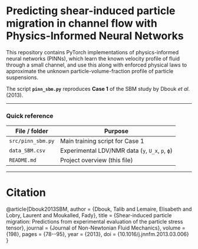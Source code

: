 # Predicting shear-induced particle migration in channel flow with Physics-Informed Neural Networks

This repository contains PyTorch implementations of physics-informed neural networks (PINNs), which learn the known velocity profile of fluid through a small channel, and use this along with enforced physical laws to approximate the unknown particle-volume-fraction profile of particle suspensions. 

The script **`pinn_sbm.py`** reproduces **Case 1** of the SBM study by Dbouk *et al.* (2013).

---

### Quick reference

| File / folder       | Purpose                                            |
|---------------------|----------------------------------------------------|
| `src/pinn_sbm.py` | Main training script for Case 1                    |
| `data_SBM.csv`      | Experimental LDV/NMR data (`y`, `U_x`, `p`, `ϕ`)   |
| `README.md`         | Project overview (this file)                       |

---


# Citation

@article{Dbouk2013SBM,
  author  = {Dbouk, Talib and Lemaire, Elisabeth and Lobry, Laurent and Moukalled, Fady},
  title   = {Shear-induced particle migration: Predictions from experimental evaluation of the particle stress tensor},
  journal = {Journal of Non-Newtonian Fluid Mechanics},
  volume  = {198},
  pages   = {78--95},
  year    = {2013},
  doi     = {10.1016/j.jnnfm.2013.03.006}
}
